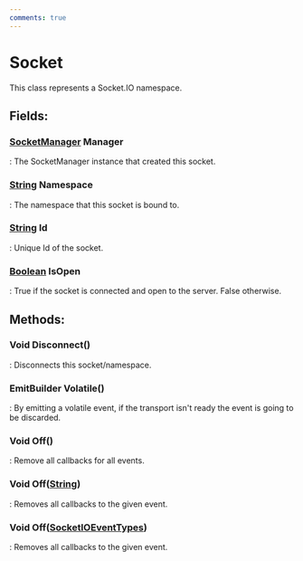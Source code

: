 ```yaml
---
comments: true
---
```

# Socket

This class represents a Socket.IO namespace. 

## **Fields**:
### **[SocketManager](SocketManager.md) Manager**
: The SocketManager instance that created this socket. 
### **[String](https://learn.microsoft.com/en-us/dotnet/api/System.String) Namespace**
: The namespace that this socket is bound to. 
### **[String](https://learn.microsoft.com/en-us/dotnet/api/System.String) Id**
: Unique Id of the socket. 
### **[Boolean](https://learn.microsoft.com/en-us/dotnet/api/System.Boolean) IsOpen**
: True if the socket is connected and open to the server. False otherwise. 
## **Methods**:

### Void Disconnect()
: Disconnects this socket/namespace. 

### EmitBuilder Volatile()
: By emitting a volatile event, if the transport isn't ready the event is going to be discarded. 

### Void Off()
: Remove all callbacks for all events. 

### Void Off([String](https://learn.microsoft.com/en-us/dotnet/api/System.String))
: Removes all callbacks to the given event. 

### Void Off([SocketIOEventTypes](SocketIOEventTypes.md))
: Removes all callbacks to the given event. 